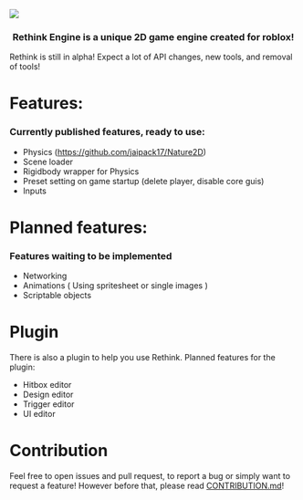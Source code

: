 ![](https://github.com/jammees/Rethink-Game-Engine-2D/blob/main/assets/rethinkFullLogoStroke.png)
<h3 align="center"> Rethink Engine is a unique 2D game engine created for roblox!</h3>
 
Rethink is still in alpha! Expect a lot of API changes, new tools, and removal of tools!
 
# Features:
### Currently published features, ready to use:
- Physics (https://github.com/jaipack17/Nature2D)
- Scene loader
- Rigidbody wrapper for Physics
- Preset setting on game startup (delete player, disable core guis)
- Inputs

# Planned features:
### Features waiting to be implemented
- Networking
- Animations ( Using spritesheet or single images )
- Scriptable objects

# Plugin
There is also a plugin to help you use Rethink.
Planned features for the plugin:
- Hitbox editor
- Design editor
- Trigger editor
- UI editor

# Contribution
Feel free to open issues and pull request, to report a bug or simply want to request a feature!
However before that, please read [CONTRIBUTION.md](https://github.com/jammees/Rethink-Game-Engine-2D/blob/main/CONTRIBUTION.md)!

